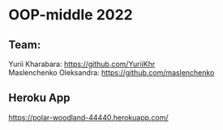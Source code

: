 # OOP-middle 2022
## Team: <br/>
Yurii Kharabara: https://github.com/YuriiKhr <br/>
Maslenchenko Oleksandra: https://github.com/maslenchenko <br/>
## Heroku App
https://polar-woodland-44440.herokuapp.com/
